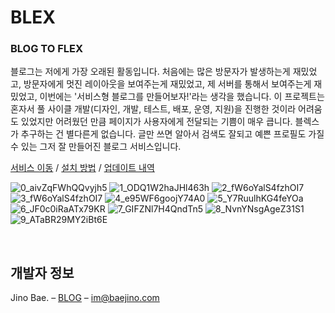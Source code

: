 
# BLEX

### BLOG TO FLEX

블로그는 저에게 가장 오래된 활동입니다. 처음에는 많은 방문자가 발생하는게 재밌었고, 방문자에게 멋진 레이아웃을 보여주는게 재밌었고, 제 서버를 통해서 보여주는게 재밌었고, 이번에는 '서비스형 블로그를 만들어보자!'라는 생각을 했습니다. 이 프로젝트는 혼자서 풀 사이클 개발(디자인, 개발, 테스트, 배포, 운영, 지원)을 진행한 것이라 어려움도 있었지만 어려웠던 만큼 페이지가 사용자에게 전달되는 기쁨이 매우 큽니다. 블렉스가 추구하는 건 별다른게 없습니다. 글만 쓰면 알아서 검색도 잘되고 예쁜 프로필도 가질 수 있는 그저 잘 만들어진 블로그 서비스입니다.

[서비스 이동](https://blex.kr) / [설치 방법](./HOW_TO_INSTALL.md) / [업데이트 내역](./UPDATE_LOG.md)

![0_aivZqFWhQQvyjh5](https://user-images.githubusercontent.com/35596687/68086623-0b9c0c80-fe91-11e9-8ef4-00d846076c3e.png)
![1_ODQ1W2haJHl463h](https://user-images.githubusercontent.com/35596687/68086624-0b9c0c80-fe91-11e9-8605-ae75030f6d24.png)
![2_fW6oYalS4fzhOI7](https://user-images.githubusercontent.com/35596687/68086625-0c34a300-fe91-11e9-8b89-0e5ab8c83241.png)
![3_fW6oYalS4fzhOI7](https://user-images.githubusercontent.com/35596687/68086626-0c34a300-fe91-11e9-8e26-73c8b6647b80.png)
![4_e95WF6goojY74A0](https://user-images.githubusercontent.com/35596687/68086627-0ccd3980-fe91-11e9-8bac-388bea1ed853.png)
![5_Y7RuulhKG4feYOa](https://user-images.githubusercontent.com/35596687/68086628-0ccd3980-fe91-11e9-8a16-f1d0a34bdbb2.png)
![6_JF0c0iRaATx79KR](https://user-images.githubusercontent.com/35596687/68086629-0ccd3980-fe91-11e9-99f5-da9b2b7c3566.png)
![7_GIFZNl7H4QndTn5](https://user-images.githubusercontent.com/35596687/68086630-0ccd3980-fe91-11e9-924a-1f49bfad8a6b.png)
![8_NvnYNsgAgeZ31S1](https://user-images.githubusercontent.com/35596687/68086631-0d65d000-fe91-11e9-9422-c9a650ef4c5e.png)
![9_ATaBR29MY2iBt6E](https://user-images.githubusercontent.com/35596687/68086632-0d65d000-fe91-11e9-98fe-5abf8c7f8be3.png)

<br>

## 개발자 정보	

Jino Bae. – [BLOG](https://baejino.com) – im@baejino.com
